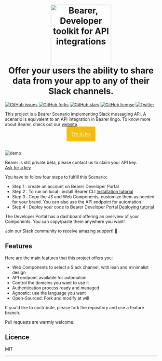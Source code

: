 
  

<h1  align="center">
<br>
<a  href="http://www.bearer.sh"><img  src="https://www.bearer.sh/assets/bearer-logo.png"  alt="Bearer, Developer toolkit for API integrations" width="200"></a>
<br>
Offer your users the ability to share data from your app to any of their Slack channels.
<br>
</h1>

<p  align="center">

[![GitHub issues](https://img.shields.io/github/issues/Bearer/examples.svg?style=for-the-badge)](https://github.com/Bearer/examples/issues)
[![GitHub forks](https://img.shields.io/github/forks/Bearer/examples.svg?style=for-the-badge)](https://github.com/Bearer/examples/network)
[![GitHub stars](https://img.shields.io/github/stars/Bearer/examples.svg?style=for-the-badge)](https://github.com/Bearer/examples/stargazers)
[![GitHub license](https://img.shields.io/github/license/Bearer/examples.svg?style=for-the-badge)](https://github.com/Bearer/examples)
[![Twitter](https://img.shields.io/twitter/url/https/github.com/Bearer/examples.svg?style=social)](https://twitter.com/intent/tweet?text=Wow:&url=https%3A%2F%2Fgithub.com%2FBearer%2Fexamples)

</p>

This project is a Bearer Scenario implementing Slack messaging API.
A scenario is equivalent to an API integration in Bearer lingo.
To know more about Bearer, check out our [website](https://bearer.sh/).

<p  align="center">
<a  href=""  style="padding:16px; border-radius:4px;background: linear-gradient(45deg, #F4C503 0%, #F1B71D 100%, #FFC123 100%);color:white;font-family: 'Proxima Nova';line-height:19px;font-size:16px"  target="_blank">Try it live</a>
</p>
<br/>
  
![demo](https://www.bearer.sh/assets/bearer-logo.gif)
 

<aside class="warning">
Bearer is still private beta, please contact us to claim your API key.<br/>
<a href="http://www.bearer.sh/integrations/slack?utm_content=key">Ask for a key</a>
</aside>  

You have to follow four steps to fulfill this Scenario:

- Step 1 : create an account on Bearer Developer Portal
- Step 2 : To run on local : install Bearer CLI [Installation tutorial](https://docs.bearer.sh/docs/installation)
- Step 3 : Copy the JS and Web Components, customize them as needed for your brand. You can also use the API endpoint for automation.
- Step 4 : Deploy your code to Bearer Developer Portal [Deploying tutorial](https://docs.bearer.sh/docs/deploying)


The Developer Portal has a dashboard offering an overview of your Components.
You can copy/paste them anywhere you want!
 

Join our Slack community to receive amazing support! 💪

## Features

Here are the main features that this project offers you:

* Web Components to select a Slack channel, with lean and minimalist design
* API endpoint available for automation
* Control the domains you want to use it
* Authentication process ready and managed
* Agnostic: use the language you want
* Open-Sourced: Fork and modify at will

If you'd like to contribute, please fork the repository and use a feature
branch.

Pull requests are warmly welcome.

  

## Licence

MIT

  

---
